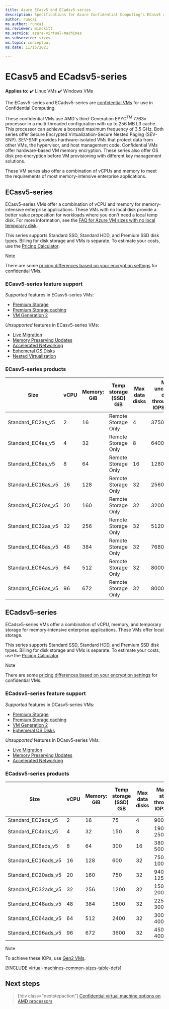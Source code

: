 ```yaml
---
title: Azure ECasv5 and ECadsv5-series
description: Specifications for Azure Confidential Computing's ECasv5 and ECadsv5-series  confidential virtual machines. 
author: runcai
ms.author: runcai
ms.reviewer: mimckitt
ms.service: azure-virtual-machines
ms.subservice: sizes
ms.topic: conceptual 
ms.date: 11/15/2021

---
```


# ECasv5 and ECadsv5-series

**Applies to:** :heavy_check_mark: Linux VMs :heavy_check_mark: Windows VMs 

The ECasv5-series and ECadsv5-series are [confidential VMs](/azure/confidential-computing/confidential-vm-overview) for use in Confidential Computing. 

These confidential VMs use AMD's third-Generation EPYC<sup>TM</sup> 7763v processor in a multi-threaded configuration with up to 256 MB L3 cache. This processor can achieve a boosted maximum frequency of 3.5 GHz. Both series offer Secure Encrypted Virtualization-Secure Nested Paging (SEV-SNP). SEV-SNP provides hardware-isolated VMs that protect data from other VMs, the hypervisor, and host management code. Confidential VMs offer hardware-based VM memory encryption. These series also offer OS disk pre-encryption before VM provisioning with different key management solutions. 

These VM series also offer a combination of vCPUs and memory to meet the requirements of most memory-intensive enterprise applications.

## ECasv5-series

ECasv5-series VMs offer a combination of vCPU and memory for memory-intensive enterprise applications. These VMs with no local disk provide a better value proposition for workloads where you don't need a local temp disk. For more information, see the [FAQ for Azure VM sizes with no local temporary disk](azure-vms-no-temp-disk.yml). 

This series supports Standard SSD, Standard HDD, and Premium SSD disk types. Billing for disk storage and VMs is separate. To estimate your costs, use the [Pricing Calculator](https://azure.microsoft.com/pricing/calculator/).

> [!NOTE]
> There are some [pricing differences based on your encryption settings](/azure/confidential-computing/confidential-vm-overview#encryption-pricing-differences) for confidential VMs.

### ECasv5-series feature support

*Supported* features in ECasv5-series VMs:

- [Premium Storage](premium-storage-performance.md)
- [Premium Storage caching](premium-storage-performance.md)
- [VM Generation 2](generation-2.md)

*Unsupported* features in ECasv5-series VMs:

- [Live Migration](maintenance-and-updates.md)
- [Memory Preserving Updates](maintenance-and-updates.md)
- [Accelerated Networking](/azure/virtual-network/create-vm-accelerated-networking-cli)
- [Ephemeral OS Disks](ephemeral-os-disks.md)
- [Nested Virtualization](/virtualization/hyper-v-on-windows/user-guide/nested-virtualization)

### ECasv5-series products

| Size | vCPU | Memory: GiB | Temp storage (SSD) GiB | Max data disks | Max uncached disk throughput: IOPS/MBps | Max NICs | Max network bandwidth (Mbps)
|---|---|---|---|---|---|---|---|
| Standard_EC2as_v5  | 2  | 16  | Remote Storage Only | 4  | 3750/82    | 2 | 3000
| Standard_EC4as_v5  | 4  | 32  | Remote Storage Only | 8  | 6400/144   | 2 | 5000
| Standard_EC8as_v5  | 8  | 64  | Remote Storage Only | 16 | 12800/200  | 4 | 5000
| Standard_EC16as_v5 | 16 | 128 | Remote Storage Only | 32 | 25600/384  | 4 | 10000
| Standard_EC20as_v5 | 20 | 160 | Remote Storage Only | 32 | 32000/480  | 8 | 10000
| Standard_EC32as_v5 | 32 | 256 | Remote Storage Only | 32 | 51200/768  | 8 | 12500
| Standard_EC48as_v5 | 48 | 384 | Remote Storage Only | 32 | 76800/1152 | 8 | 15000
| Standard_EC64as_v5 | 64 | 512 | Remote Storage Only | 32 | 80000/1200 | 8 | 20000
| Standard_EC96as_v5 | 96 | 672 | Remote Storage Only | 32 | 80000/1600 | 8 | 20000

## ECadsv5-series

ECadsv5-series VMs offer a combination of vCPU, memory, and temporary storage for memory-intensive enterprise applications. These VMs offer local storage.

This series supports Standard SSD, Standard HDD, and Premium SSD disk types. Billing for disk storage and VMs is separate. To estimate your costs, use the [Pricing Calculator](https://azure.microsoft.com/pricing/calculator/).

> [!NOTE]
> There are some [pricing differences based on your encryption settings](/azure/confidential-computing/confidential-vm-overview#encryption-pricing-differences) for confidential VMs.

### ECadsv5-series feature support

*Supported* features in DCasv5-series VMs:

- [Premium Storage](premium-storage-performance.md)
- [Premium Storage caching](premium-storage-performance.md)
- [VM Generation 2](generation-2.md)
- [Ephemeral OS Disks](ephemeral-os-disks.md)

*Unsupported* features in DCasv5-series VMs:

- [Live Migration](maintenance-and-updates.md)
- [Memory Preserving Updates](maintenance-and-updates.md)
- [Accelerated Networking](/azure/virtual-network/create-vm-accelerated-networking-cli)

### ECadsv5-series products

| Size | vCPU | Memory: GiB | Temp storage (SSD) GiB | Max data disks | Max temp storage throughput: IOPS/MBps | Max uncached disk throughput: IOPS/MBps | Max NICs | Max network bandwidth (Mbps)
|---|---|---|---|---|---|---|---|---|
| Standard_EC2ads_v5  | 2  | 16  | 75   | 4  | 9000 / 125    | 3750/82      | 2 | 3000
| Standard_EC4ads_v5  | 4  | 32  | 150  | 8  | 19000 / 250   | 6400/144     | 2 | 5000
| Standard_EC8ads_v5  | 8  | 64  | 300  | 16 | 38000 / 500   | 12800/200    | 4 | 5000
| Standard_EC16ads_v5 | 16 | 128 | 600  | 32 | 75000 / 1000  | 25600/384    | 4 | 10000
| Standard_EC20ads_v5 | 20 | 160 | 750  | 32 | 94000 / 1250  | 32000/480    | 8 | 10000
| Standard_EC32ads_v5 | 32 | 256 | 1200 | 32 | 150000 / 2000 | 51200/768    | 8 | 12500
| Standard_EC48ads_v5 | 48 | 384 | 1800 | 32 | 225000 / 3000 | 76800/1152   | 8 | 15000
| Standard_EC64ads_v5 | 64 | 512 | 2400 | 32 | 300000 / 4000 | 80000/1200   | 8 | 20000
| Standard_EC96ads_v5 | 96 | 672 | 3600 | 32 | 450000 / 4000 | 80000/1600   | 8 | 20000

> [!NOTE]
> To achieve these IOPs, use [Gen2 VMs](generation-2.md).

[!INCLUDE [virtual-machines-common-sizes-table-defs](./includes/virtual-machines-common-sizes-table-defs.md)]

## Next steps

> [!div class="nextstepaction"]
> [Confidential virtual machine options on AMD processors](/azure/confidential-computing/virtual-machine-options)
